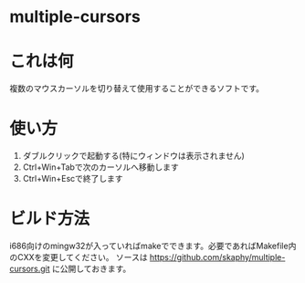 multiple-cursors
=================================================

# これは何
複数のマウスカーソルを切り替えて使用することができるソフトです。

# 使い方
1. ダブルクリックで起動する(特にウィンドウは表示されません)
2. Ctrl+Win+Tabで次のカーソルへ移動します
3. Ctrl+Win+Escで終了します

# ビルド方法
i686向けのmingw32が入っていればmakeでできます。必要であればMakefile内のCXXを変更してください。
ソースは https://github.com/skaphy/multiple-cursors.git に公開しておきます。

